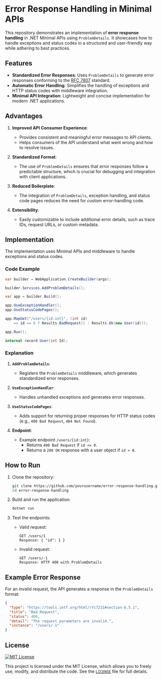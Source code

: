 # Error Response Handling in Minimal APIs

This repository demonstrates an implementation of **error response handling** in .NET Minimal APIs using `ProblemDetails`. It showcases how to handle exceptions and status codes in a structured and user-friendly way while adhering to best practices.

## Features
- **Standardized Error Responses**: Uses `ProblemDetails` to generate error responses conforming to the [RFC 7807](https://datatracker.ietf.org/doc/html/rfc7807) standard.
- **Automatic Error Handling**: Simplifies the handling of exceptions and HTTP status codes with middleware integration.
- **Minimal API Integration**: Lightweight and concise implementation for modern .NET applications.

## Advantages
1. **Improved API Consumer Experience**:
   - Provides consistent and meaningful error messages to API clients.
   - Helps consumers of the API understand what went wrong and how to resolve issues.

2. **Standardized Format**:
   - The use of `ProblemDetails` ensures that error responses follow a predictable structure, which is crucial for debugging and integration with client applications.

3. **Reduced Boilerplate**:
   - The integration of `ProblemDetails`, exception handling, and status code pages reduces the need for custom error-handling code.

4. **Extensibility**:
   - Easily customizable to include additional error details, such as trace IDs, request URLs, or custom metadata.

## Implementation
The implementation uses Minimal APIs and middleware to handle exceptions and status codes.

### Code Example
```csharp
var builder = WebApplication.CreateBuilder(args);

builder.Services.AddProblemDetails();

var app = builder.Build();

app.UseExceptionHandler();
app.UseStatusCodePages();

app.MapGet("/users/{id:int}", (int id)
    => id <= 0 ? Results.BadRequest() : Results.Ok(new User(id)));

app.Run();

internal record User(int Id);
```

### Explanation
1. **`AddProblemDetails`**:
   - Registers the `ProblemDetails` middleware, which generates standardized error responses.

2. **`UseExceptionHandler`**:
   - Handles unhandled exceptions and generates error responses.

3. **`UseStatusCodePages`**:
   - Adds support for returning proper responses for HTTP status codes (e.g., `400 Bad Request`, `404 Not Found`).

4. **Endpoint**:
   - Example endpoint `/users/{id:int}`:
     - Returns `400 Bad Request` if `id <= 0`.
     - Returns a `200 OK` response with a user object if `id > 0`.

## How to Run

1. Clone the repository:
   ```bash
   git clone https://github.com/yourusername/error-response-handling.git
   cd error-response-handling
   ```

2. Build and run the application:
   ```bash
   dotnet run
   ```

3. Test the endpoints:
   - Valid request:
     ```
     GET /users/1
     Response: { "id": 1 }
     ```
   - Invalid request:
     ```
     GET /users/-1
     Response: HTTP 400 with ProblemDetails
     ```

## Example Error Response
For an invalid request, the API generates a response in the `ProblemDetails` format:

```json
{
  "type": "https://tools.ietf.org/html/rfc7231#section-6.5.1",
  "title": "Bad Request",
  "status": 400,
  "detail": "The request parameters are invalid.",
  "instance": "/users/-1"
}
```

## License
[![MIT License](https://img.shields.io/badge/license-MIT-blue.svg)](LICENSE)

This project is licensed under the MIT License, which allows you to freely use, modify, and distribute the code. See the [`LICENSE`](LICENSE) file for full details.
